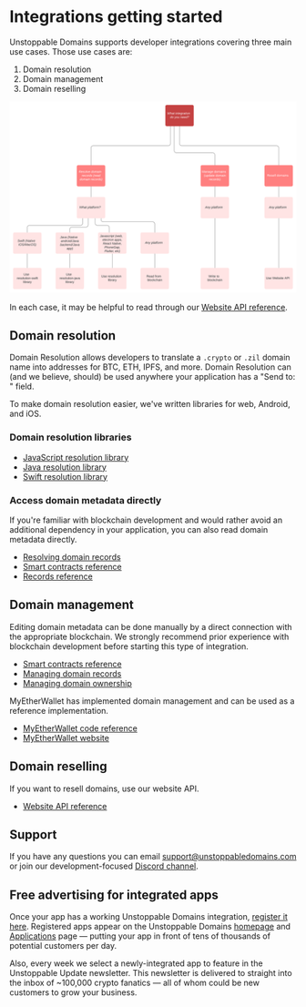 # Integrations getting started

Unstoppable Domains supports developer integrations covering three main use cases. Those use cases are:

1. Domain resolution
2. Domain management
3. Domain reselling

![](../.gitbook/assets/integrations_decision_framework.svg)

In each case, it may be helpful to read through our [Website API reference](https://apidocs.unstoppabledomains.com/).

## Domain resolution

Domain Resolution allows developers to translate a `.crypto` or `.zil` domain name into addresses for BTC, ETH, IPFS, and more. Domain Resolution can (and we believe, should) be used anywhere your application has a "Send to: " field.

To make domain resolution easier, we've written libraries for web, Android, and iOS.

### Domain resolution libraries

- [JavaScript resolution library](https://github.com/unstoppabledomains/resolution)
- [Java resolution library](https://github.com/unstoppabledomains/resolution-java)
- [Swift resolution library](https://github.com/unstoppabledomains/resolution-swift)

### Access domain metadata directly

If you're familiar with blockchain development and would rather avoid an additional dependency in your application, you can also read domain metadata directly.

- [Resolving domain records](../domain-registry-essentials/resolving-domain-records.md)
- [Smart contracts reference](../domain-registry-essentials/cns-smart-contracts.md)
- [Records reference](../domain-registry-essentials/records-reference.md)

## Domain management

Editing domain metadata can be done manually by a direct connection with the appropriate blockchain. We strongly recommend prior experience with blockchain development before starting this type of integration.

- [Smart contracts reference](../domain-registry-essentials/cns-smart-contracts.md)
- [Managing domain records](../managing-domains/managing-domain-records.md)
- [Managing domain ownership](../managing-domains/managing-domain-ownership.md)

MyEtherWallet has implemented domain management and can be used as a reference implementation.

- [MyEtherWallet code reference](https://github.com/MyEtherWallet/MyEtherWallet/tree/master/src/dapps/Unstoppable)    
- [MyEtherWallet website](https://www.myetherwallet.com)

## Domain reselling

If you want to resell domains, use our website API.

- [Website API reference](https://apidocs.unstoppabledomains.com/)

## Support

If you have any questions you can email support@unstoppabledomains.com or join our development-focused [Discord channel](https://discord.gg/b6ZVxSZ9Hn).

## Free advertising for integrated apps

Once your app has a working Unstoppable Domains integration, [register it here](https://unstoppabledomains.com/app-submission). Registered apps appear on the Unstoppable Domains [homepage](https://unstoppabledomains.com/) and [Applications](https://unstoppabledomains.com/apps) page — putting your app in front of tens of thousands of potential customers per day.

Also, every week we select a newly-integrated app to feature in the Unstoppable Update newsletter. This newsletter is delivered to straight into the inbox of ~100,000 crypto fanatics — all of whom could be new customers to grow your business.
